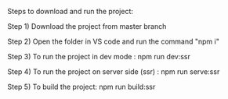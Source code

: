 Steps to download and run the project:

Step 1) Download the project from master branch 

Step 2) Open the folder in VS code and run the command  "npm i"

Step 3) To run the project in dev mode : npm run dev:ssr

Step 4) To run the project on server side (ssr) : npm run serve:ssr

Step 5) To build the project: npm run build:ssr
